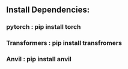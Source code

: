 ## Install Dependencies:
### pytorch : pip install torch
### Transformers : pip install transfromers
### Anvil : pip  install anvil

